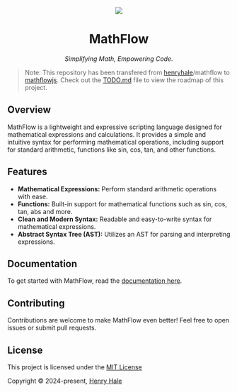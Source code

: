<div align=center>

![](https://github.com/mathflowjs/mathflow/blob/master/docs/public/logo.svg)

# MathFlow

_Simplifying Math, Empowering Code._

</div>

>Note: This repository has been transfered from [henryhale](https://github.com/henryhale)/mathflow
>to [mathflowjs](https://github.com/mathflowjs). Check out the [TODO.md](./TODO.md) file to view the roadmap of this project.

## Overview

MathFlow is a lightweight and expressive scripting language designed for mathematical expressions and calculations. It provides a simple and intuitive syntax for performing mathematical operations, including support for standard arithmetic, functions like sin, cos, tan, and other functions.

## Features

-   **Mathematical Expressions:** Perform standard arithmetic operations with ease.
-   **Functions:** Built-in support for mathematical functions such as sin, cos, tan, abs and more.
-   **Clean and Modern Syntax:** Readable and easy-to-write syntax for mathematical expressions.
-   **Abstract Syntax Tree (AST):** Utilizes an AST for parsing and interpreting expressions.

## Documentation

To get started with MathFlow, read the [documentation here](https://mathflow.js.org).

## Contributing

Contributions are welcome to make MathFlow even better! Feel free to open issues or submit pull requests.

## License

This project is licensed under the [MIT License](https://github.com/mathflowjs/mathflow/blob/master/LICENSE.md)

Copyright &copy; 2024-present, [Henry Hale](https://github.com/henryhale)
